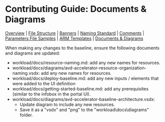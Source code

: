 # Contributing Guide: Documents & Diagrams

[Overview](../../../CONTRIBUTING.md) | [File Structure](fileStructure.md) | [Banners](banners.md) | [Naming Standard](namingStandard.md) | [Comments](comments.md) | [Parameters File Samples](parametersFileSamples.md) | [ARM Templates](armTemplates.md) | [Documents & Diagrams](documentsDiagrams.md)

When making any changes to the baseline, ensure the following documents and diagrams are updated:

- workload/docs/resource-naming.md: add any new names for resources.
- workload/docs/diagrams/avd-accelerator-resource-organization-naming.vsdx: add any new names for resources.
- workload/docs/deploy-baseline.md: add any new inputs / elements that were added to the UI definition
- workload/docs/getting-started-baseline.md: add any prerequisites (similar to the infobox in the portal UI).
- workload/docs/diagrams/avd-accelerator-baseline-architecture.vsdx:
  - Update diagram to include any new resources.
  - Save it as a "vsdx" and "png" to the "workload\docs\diagrams" folder.
